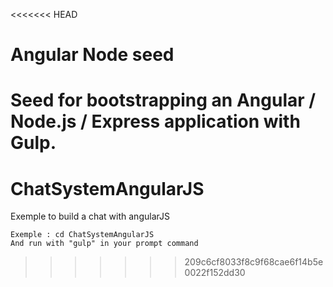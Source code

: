 <<<<<<< HEAD
# Angular Node seed
Seed for bootstrapping an Angular / Node.js / Express application with Gulp.
=======
# ChatSystemAngularJS
Exemple to build a chat with angularJS

```
Exemple : cd ChatSystemAngularJS
And run with "gulp" in your prompt command
```
>>>>>>> 209c6cf8033f8c9f68cae6f14b5e0022f152dd30
